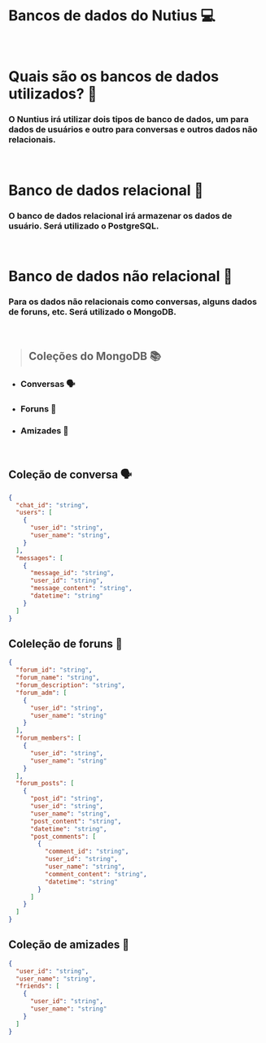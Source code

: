 # Bancos de dados do Nutius 💻

<br>

# Quais são os bancos de dados utilizados? 🤔

### O Nuntius irá utilizar dois tipos de banco de dados, um para dados de usuários e outro para conversas e outros dados não relacionais.

<br>

# Banco de dados relacional 🐘

### O banco de dados relacional irá armazenar os dados de usuário. Será utilizado o PostgreSQL.

<br>

# Banco de dados não relacional 🐍

### Para os dados não relacionais como conversas, alguns dados de foruns, etc. Será utilizado o MongoDB.

<br>

> ## Coleções do MongoDB 📚

- ### Conversas 🗣️
- ### Foruns 📝
- ### Amizades 🤝

<br>

## Coleção de conversa 🗣️

```json
{
  "chat_id": "string",
  "users": [
    {
      "user_id": "string",
      "user_name": "string",
    }
  ],
  "messages": [
    {
      "message_id": "string",
      "user_id": "string",
      "message_content": "string",
      "datetime": "string"
    }
  ]
}
```

## Coleleção de foruns 📝

```json
{
  "forum_id": "string",
  "forum_name": "string",
  "forum_description": "string",
  "forum_adm": [
    {
      "user_id": "string",
      "user_name": "string"
    }
  ],
  "forum_members": [
    {
      "user_id": "string",
      "user_name": "string"
    }
  ],
  "forum_posts": [
    {
      "post_id": "string",
      "user_id": "string",
      "user_name": "string",
      "post_content": "string",
      "datetime": "string",
      "post_comments": [
        {
          "comment_id": "string",
          "user_id": "string",
          "user_name": "string",
          "comment_content": "string",
          "datetime": "string"
        }
      ]
    }
  ]
}
```

## Coleção de amizades 🤝

```json
{
  "user_id": "string",
  "user_name": "string",
  "friends": [
    {
      "user_id": "string",
      "user_name": "string"
    }
  ]
}
```